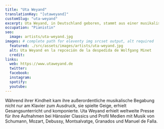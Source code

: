 ```yaml
---
title: "Uta Weyand"
translationKey: "[utaweyand]"
customSlug: "uta-weyand"
excerpt: Uta Weyand, in Deutschland geboren, stammt aus einer musikalischen Familie. Als Tochter eines Kapellmeisters und einer Organistin, wuchs sie mit Chor- Orchester- und Orgelmusik auf.
occupation: "Pianistin"
seo:
  image: artists/uta-weyand.jpg
images: # complete path for eleventy img srcset output, alt required
  featured: ./src/assets/images/artists/uta-weyand.jpg
  alt: Uta Weyand en la repceción de la despedida de Wolfgang Minet
  credit:
links:
  web: https://www.utaweyand.de
  twitter:
  facebook:
  instagram:
  spotify:
  youtube:
---
```


Während ihrer Kindheit kam ihre außerordentliche musikalische Begabung nicht nur am Klavier zum Ausdruck, sie spielte Geige, erhielt Gesangsunterricht und komponierte. Uta Weyand erhielt weltweite Presse für ihre Aufnahmen bei Hänssler Classics und Profil Medien mit Musik von Schumann, Mozart, Debussy, Montsalvatge, Granados und Manuel de Falla.
